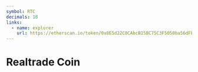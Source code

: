 ```yaml
---
symbol: RTC
decimals: 18
links:
  - name: explorer
    url: https://etherscan.io/token/0x0E5d22C0CAbcB15BC75C3F5050ba56dFF2B3Cd6F
---
```


# Realtrade Coin
